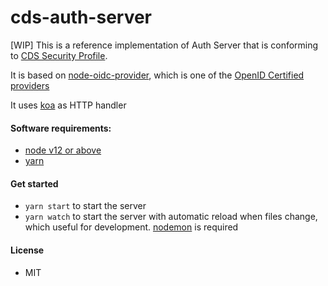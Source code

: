 # cds-auth-server

[WIP] This is a reference implementation of Auth Server that is conforming to [CDS Security Profile](https://consumerdatastandardsaustralia.github.io/standards/#security-profile).

It is based on [node-oidc-provider](https://github.com/panva/node-oidc-provider), which is one of the [OpenID Certified providers](https://openid.net/developers/certified/)

It uses [koa](https://koajs.com/) as HTTP handler

#### Software requirements:

* [node v12 or above](https://nodejs.org/en/)
* [yarn](https://yarnpkg.com/en/)

#### Get started

* `yarn start` to start the server
* `yarn watch` to start the server with automatic reload when files change,
   which useful for development. [nodemon](https://www.npmjs.com/package/nodemon) is required

#### License

* MIT


